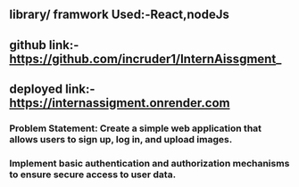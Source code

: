 ## library/ framwork Used:-React,nodeJs

## github link:- https://github.com/incruder1/InternAissgment_

## deployed link:- https://internassigment.onrender.com

### Problem Statement: Create a simple web application that allows users to sign up, log in, and upload images.

### Implement basic authentication and authorization mechanisms to ensure secure access to user data.
